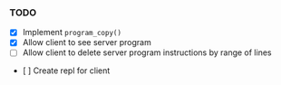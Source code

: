 ### TODO
- [x] Implement `program_copy()`
- [x] Allow client to see server program
- [ ] Allow client to delete server program instructions by range of lines
- [ ] Create repl for client

